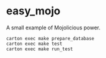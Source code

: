 # easy_mojo
A small example of Mojolicious power.

```
carton exec make prepare_database 
carton exec make test
carton exec make run_test
```